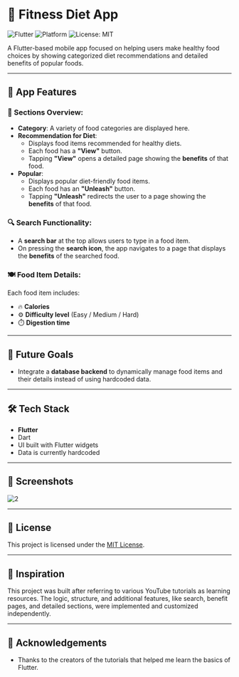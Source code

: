 # 🥗 Fitness Diet App

![Flutter](https://img.shields.io/badge/Flutter-3.29.0-blue?logo=flutter)
![Platform](https://img.shields.io/badge/Platform-Android%20%7C%20iOS-blue)
![License: MIT](https://img.shields.io/badge/License-MIT-yellow.svg)

A Flutter-based mobile app focused on helping users make healthy food choices by showing categorized diet recommendations and detailed benefits of popular foods.

---

## 📱 App Features

### 🧩 Sections Overview:
- **Category**: A variety of food categories are displayed here.
- **Recommendation for Diet**:
  - Displays food items recommended for healthy diets.
  - Each food has a **"View"** button.
  - Tapping **"View"** opens a detailed page showing the **benefits** of that food.
- **Popular**:
  - Displays popular diet-friendly food items.
  - Each food has an **"Unleash"** button.
  - Tapping **"Unleash"** redirects the user to a page showing the **benefits** of that food.

### 🔍 Search Functionality:
- A **search bar** at the top allows users to type in a food item.
- On pressing the **search icon**, the app navigates to a page that displays the **benefits** of the searched food.

### 🍽️ Food Item Details:
Each food item includes:
- 🔥 **Calories**
- ⚙️ **Difficulty level** (Easy / Medium / Hard)
- ⏱️ **Digestion time**

---

## 🚀 Future Goals

- Integrate a **database backend** to dynamically manage food items and their details instead of using hardcoded data.

---

## 🛠️ Tech Stack

- **Flutter**
- Dart
- UI built with Flutter widgets
- Data is currently hardcoded

---

## 📸 Screenshots
<p></p>


![2](https://github.com/user-attachments/assets/afc30462-d244-490a-a2bc-d7f7c04318ee)

---

## 📝 License

This project is licensed under the [MIT License](LICENSE).

---

## 🧠 Inspiration

This project was built after referring to various YouTube tutorials as learning resources. The logic, structure, and additional features, like search, benefit pages, and detailed sections, were implemented and customized independently.

---


## 🙌 Acknowledgements

- Thanks to the creators of the tutorials that helped me learn the basics of Flutter.


